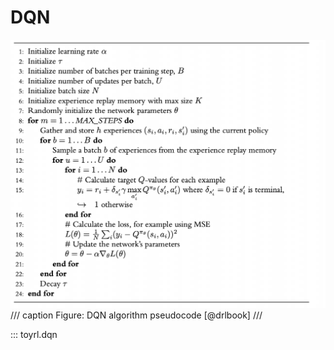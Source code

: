 # DQN

![dqn](../images/dqn.png)
/// caption
Figure: DQN algorithm pseudocode [@drlbook]
///

::: toyrl.dqn
